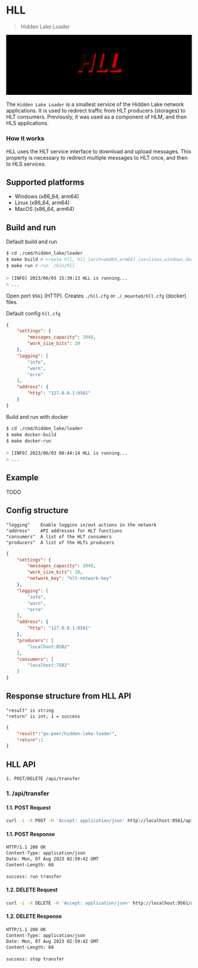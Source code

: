 # HLL

> Hidden Lake Loader

<img src="_images/hll_logo.png" alt="hll_logo.png"/>

The `Hidden Lake Loader` is a smallest service of the Hidden Lake network applications. It is used to redirect traffic from HLT producers (storages) to HLT consumers. Previously, it was used as a component of HLM, and then HLS applications.

### How it works

HLL uses the HLT service interface to download and upload messages. This property is necessary to redirect multiple messages to HLT once, and then to HLS services.

## Supported platforms

- Windows (x86_64, arm64)
- Linux (x86_64, arm64)
- MacOS (x86_64, arm64)

## Build and run

Default build and run

```bash 
$ cd ./cmd/hidden_lake/loader
$ make build # create hll, hll_[arch=amd64,arm64]_[os=linux,windows,darwin] and copy to ./bin
$ make run # run ./bin/hll

> [INFO] 2023/06/03 15:39:13 HLL is running...
> ...
```

Open port `9561` (HTTP).
Creates `./hll.cfg` or `./_mounted/hll.cfg` (docker) files.

Default config `hll.cfg`

```json
{
	"settings": {
		"messages_capacity": 2048,
        "work_size_bits": 20
	},
	"logging": [
		"info",
		"warn",
		"erro"
	],
	"address": {
		"http": "127.0.0.1:9561"
	}
}
```

Build and run with docker

```bash 
$ cd ./cmd/hidden_lake/loader
$ make docker-build 
$ make docker-run

> [INFO] 2023/06/03 08:44:14 HLL is running...
> ...
```

## Example 

TODO

## Config structure

```
"logging"    Enable loggins in/out actions in the network
"address"    API addresses for HLT functions
"consumers"  A list of the HLT consumers
"producers"  A list of the HLTs producers
```

```json
{
	"settings": {
        "messages_capacity": 2048,
        "work_size_bits": 20,
        "network_key": "hlt-network-key"
	},
	"logging": [
		"info",
		"warn",
		"erro"
	],
	"address": {
		"http": "127.0.0.1:9561"
	},
    "producers": [
		"localhost:8582"
	],
	"consumers": [
		"localhost:7582"
	]
}
```

## Response structure from HLL API

```
"result" is string
"return" is int; 1 = success
```

```json
{
	"result":"go-peer/hidden-lake-loader",
	"return":1
}
```

## HLL API

```
1. POST/DELETE /api/transfer
```

### 1. /api/transfer

#### 1.1. POST Request

```bash
curl -i -X POST -H 'Accept: application/json' http://localhost:9561/api/transfer
```

#### 1.1. POST Response

```
HTTP/1.1 200 OK
Content-Type: application/json
Date: Mon, 07 Aug 2023 02:59:42 GMT
Content-Length: 68

success: run transfer
```

#### 1.2. DELETE Request

```bash
curl -i -X DELETE -H 'Accept: application/json' http://localhost:9561/api/transfer
```

#### 1.2. DELETE Response

```
HTTP/1.1 200 OK
Content-Type: application/json
Date: Mon, 07 Aug 2023 02:59:42 GMT
Content-Length: 68

success: stop transfer
```
